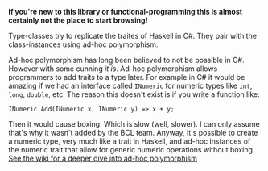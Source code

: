 __If you're new to this library or functional-programming this is almost certainly not the place to start browsing!__

Type-classes try to replicate the traites of Haskell in C#.  They pair with the class-instances using ad-hoc polymorphism.

Ad-hoc polymorphism has long been believed to not be possible in C#. However with some cunning _it is_. Ad-hoc polymorphism allows 
programmers to add traits to a type later. For example in C# it would be amazing if we had an interface called `INumeric` for numeric 
types like `int`, `long`, `double`, etc. The reason this doesn't exist is if you write a function like:

    INumeric Add(INumeric x, INumeric y) => x + y;

Then it would cause boxing. Which is slow (well, slower). I can only assume that's why it wasn't added by the BCL team. Anyway, it's 
possible to create a numeric type, very much like a trait in Haskell, and ad-hoc instances of the numeric trait that allow 
for generic numeric operations without boxing.  [See the wiki for a deeper dive into ad-hoc polymorphism](https://github.com/louthy/language-ext/wiki/Ad-hoc-polymorphism)